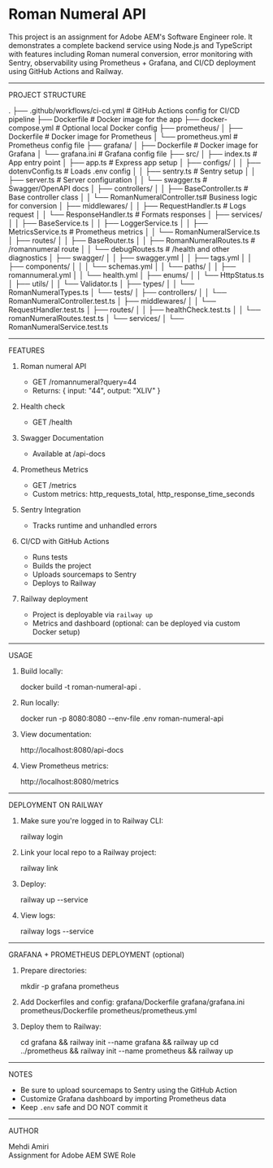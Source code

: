 # Roman Numeral API

This project is an assignment for Adobe AEM's Software Engineer role. It demonstrates a complete backend service using Node.js and TypeScript with features including Roman numeral conversion, error monitoring with Sentry, observability using Prometheus + Grafana, and CI/CD deployment using GitHub Actions and Railway.

---

PROJECT STRUCTURE

.
├── .github/workflows/ci-cd.yml # GitHub Actions config for CI/CD pipeline
├── Dockerfile # Docker image for the app
├── docker-compose.yml # Optional local Docker config
├── prometheus/
│ ├── Dockerfile # Docker image for Prometheus
│ └── prometheus.yml # Prometheus config file
├── grafana/
│ ├── Dockerfile # Docker image for Grafana
│ └── grafana.ini # Grafana config file
├── src/
│ ├── index.ts # App entry point
│ ├── app.ts # Express app setup
│ ├── configs/
│ │ ├── dotenvConfig.ts # Loads .env config
│ │ ├── sentry.ts # Sentry setup
│ │ ├── server.ts # Server configuration
│ │ └── swagger.ts # Swagger/OpenAPI docs
│ ├── controllers/
│ │ ├── BaseController.ts # Base controller class
│ │ └── RomanNumeralController.ts# Business logic for conversion
│ ├── middlewares/
│ │ ├── RequestHandler.ts # Logs request
│ │ └── ResponseHandler.ts # Formats responses
│ ├── services/
│ │ ├── BaseService.ts
│ │ ├── LoggerService.ts
│ │ ├── MetricsService.ts # Prometheus metrics
│ │ └── RomanNumeralService.ts
│ ├── routes/
│ │ ├── BaseRouter.ts
│ │ ├── RomanNumeralRoutes.ts # /romannumeral route
│ │ └── debugRoutes.ts # /health and other diagnostics
│ ├── swagger/
│ │ ├── swagger.yml
│ │ ├── tags.yml
│ │ ├── components/
│ │ │ └── schemas.yml
│ │ └── paths/
│ │ ├── romannumeral.yml
│ │ └── health.yml
│ ├── enums/
│ │ └── HttpStatus.ts
│ ├── utils/
│ │ └── Validator.ts
│ ├── types/
│ │ └── RomanNumeralTypes.ts
│ └── tests/
│ ├── controllers/
│ │ └── RomanNumeralController.test.ts
│ ├── middlewares/
│ │ └── RequestHandler.test.ts
│ ├── routes/
│ │ ├── healthCheck.test.ts
│ │ └── romanNumeralRoutes.test.ts
│ └── services/
│ └── RomanNumeralService.test.ts

---

FEATURES

1. Roman numeral API

   - GET /romannumeral?query=44
   - Returns: { input: "44", output: "XLIV" }

2. Health check

   - GET /health

3. Swagger Documentation

   - Available at /api-docs

4. Prometheus Metrics

   - GET /metrics
   - Custom metrics: http_requests_total, http_response_time_seconds

5. Sentry Integration

   - Tracks runtime and unhandled errors

6. CI/CD with GitHub Actions

   - Runs tests
   - Builds the project
   - Uploads sourcemaps to Sentry
   - Deploys to Railway

7. Railway deployment
   - Project is deployable via `railway up`
   - Metrics and dashboard (optional: can be deployed via custom Docker setup)

---

USAGE

1. Build locally:

   docker build -t roman-numeral-api .

2. Run locally:

   docker run -p 8080:8080 --env-file .env roman-numeral-api

3. View documentation:

   http://localhost:8080/api-docs

4. View Prometheus metrics:

   http://localhost:8080/metrics

---

DEPLOYMENT ON RAILWAY

1. Make sure you're logged in to Railway CLI:

   railway login

2. Link your local repo to a Railway project:

   railway link

3. Deploy:

   railway up --service <your-service-name>

4. View logs:

   railway logs --service <your-service-name>

---

GRAFANA + PROMETHEUS DEPLOYMENT (optional)

1. Prepare directories:

   mkdir -p grafana prometheus

2. Add Dockerfiles and config:
   grafana/Dockerfile
   grafana/grafana.ini
   prometheus/Dockerfile
   prometheus/prometheus.yml

3. Deploy them to Railway:

   cd grafana && railway init --name grafana && railway up
   cd ../prometheus && railway init --name prometheus && railway up

---

NOTES

- Be sure to upload sourcemaps to Sentry using the GitHub Action
- Customize Grafana dashboard by importing Prometheus data
- Keep `.env` safe and DO NOT commit it

---

AUTHOR

Mehdi Amiri  
Assignment for Adobe AEM SWE Role
